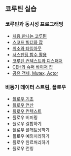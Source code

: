 ## 코루틴 실습

### 코루틴과 동시성 프로그래밍

 * [처음 만나는 코루틴](1)
 * [스코프 빌더와 잡](2)
 * [취소와 타임아웃](3)
 * [서스펜딩 함수 활용](4)
 * [코루틴 컨텍스트와 디스패처](5)
 * [CEH와 슈퍼 바이저 잡](6)
 * [공유 객체, Mutex, Actor](7)

### 비동기 데이터 스트림, 플로우
 * [플로우 기초](8)
 * [플로우 연산](9)
 * [플로우 컨텍스트](10)
 * 플로우 버퍼링
 * 플로우 결합하기
 * 플로우 플래트닝하기
 * 플로우 예외처리하기
 * 플로우 완료처리하기
 * 플로우 런칭